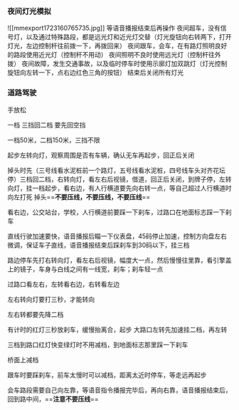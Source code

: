 ### 夜间灯光模拟
![[mmexport1723160765735.jpg]]
等语音播报结束后再操作
夜间超车，没有信号灯，以及通过特殊路段，都是远光灯和近光灯交替（灯光旋钮向右转两下，打开灯光，左边控制杆往前拨一下，再拨回来）
夜间跟车，会车，在有路灯照明良好的路段使用近光灯（控制杆不用动）
夜间照明不良时使用远光灯（控制杆往外拨）
夜间故障，发生交通事故，以及临时停车时使用示廓灯加双跳灯（灯光控制旋钮向左转一下，点右边红色三角的按钮）
结束后关闭所有灯光

### 道路驾驶
手放松

一档
三挡回二档 要先回空挡

一档50米，二档150米，三挡不限

起步左转向灯，观察周围是否有车辆，确认无车再起步，回正后关闭

掉头时先（三号线看水泥桩前一个路灯，五号线看水泥桩，四号线车头对齐花坛停）三档回二档，右转向灯，看左右后视镜，借道，回正后关闭，到牌子停，左转向灯，挂一档起步，看右边，有人行横道要先向右转一点，等自己超过人行横道时向左打死
掉头==**不要压线，不要压线，不要压线**==

看右边，公交站台，学校，人行横道前要踩一下刹车，过路口在地面标志踩一下刹车

直线行驶加速要快，语音播报后瞄一下仪表盘，45码停止加速，控制方向盘左右微调，保证车子直线，语音播报结束后踩刹车到30码以下，挂三档

路边停车先打右转向灯，看左右后视镜，幅度大一点，然后慢慢往里靠，看引擎盖上的镜子，车身与白线之间有一线宽，刹车；刹车轻一点

过路口看左右，左转看右边，右转看左边

左右转向灯要打三秒，才能转向

左右转都要先降二档

有计时的红灯三秒放刹车，缓慢抬离合，起步
大路口左转先加速挂二档，再左转

三档到路口红灯快变绿灯时不用减档，到地面标志那里踩一下刹车

桥面上减档

跟车时要踩刹车，前车太慢时可以减档，距离太近时停车，等走远再起步

会车路段需要自己向左靠，等语音指令播报完毕后，再向右靠，语音播报结束后，回到路中间，==**注意不要压线**==